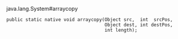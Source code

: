 
java.lang.System#arraycopy

    public static native void arraycopy(Object src,  int  srcPos,
                                        Object dest, int destPos,
                                        int length);
